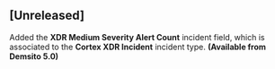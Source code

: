 ## [Unreleased]
Added the **XDR Medium Severity Alert Count** incident field, which is associated to the **Cortex XDR Incident** incident type. **(Available from Demsito 5.0)**
